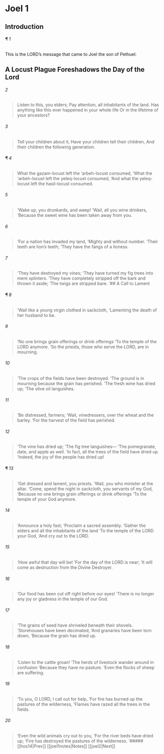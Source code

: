 # Joel 1
## Introduction
###### ¶ 1
This is the LORD’s message that came to Joel the son of Pethuel:
## A Locust Plague Foreshadows the Day of the Lord
###### 2
> Listen to this, you elders;
> Pay attention, all inhabitants of the land.
> Has anything like this ever happened in your whole life
> Or in the lifetime of your ancestors?
###### 3
> Tell your children about it,
> Have your children tell their children,
> And their children the following generation.
###### ¶ 4
> What the gazam-locust left the ‘arbeh-locust consumed,
> ‘What the ‘arbeh-locust left the yeleq-locust consumed,
> ‘And what the yeleq-locust left the hasil-locust consumed.
###### 5
> ‘Wake up, you drunkards, and weep!
> ‘Wail, all you wine drinkers,
> ‘Because the sweet wine has been taken away from you.
###### 6
> ‘For a nation has invaded my land,
> ‘Mighty and without number.
> ‘Their teeth are lion’s teeth;
> ‘They have the fangs of a lioness.
###### 7
> ‘They have destroyed my vines;
> ‘They have turned my fig trees into mere splinters.
> ‘They have completely stripped off the bark and thrown it aside;
> ‘The twigs are stripped bare.
‘## A Call to Lament
###### ¶ 8
> ‘Wail like a young virgin clothed in sackcloth,
> ‘Lamenting the death of her husband to be.
###### 9
> ‘No one brings grain offerings or drink offerings
> ‘To the temple of the LORD anymore.
> ‘So the priests, those who serve the LORD, are in mourning.
###### 10
> ‘The crops of the fields have been destroyed.
> ‘The ground is in mourning because the grain has perished.
> ‘The fresh wine has dried up;
> ‘The olive oil languishes.
###### 11
> ‘Be distressed, farmers;
> ‘Wail, vinedressers, over the wheat and the barley.
> ‘For the harvest of the field has perished.
###### 12
> ‘The vine has dried up;
> ‘The fig tree languishes—
> ‘The pomegranate, date, and apple as well.
> ‘In fact, all the trees of the field have dried up.
> ‘Indeed, the joy of the people has dried up!
###### ¶ 13
> ‘Get dressed and lament, you priests.
> ‘Wail, you who minister at the altar.
> ‘Come, spend the night in sackcloth, you servants of my God,
> ‘Because no one brings grain offerings or drink offerings
> ‘To the temple of your God anymore.
###### 14
> ‘Announce a holy fast;
> ‘Proclaim a sacred assembly.
> ‘Gather the elders and all the inhabitants of the land
> ‘To the temple of the LORD your God,
> ‘And cry out to the LORD.
###### 15
> ‘How awful that day will be!
> ‘For the day of the LORD is near;
> ‘It will come as destruction from the Divine Destroyer.
###### 16
> ‘Our food has been cut off right before our eyes!
> ‘There is no longer any joy or gladness in the temple of our God.
###### 17
> ‘The grains of seed have shriveled beneath their shovels.
> ‘Storehouses have been decimated,
> ‘And granaries have been torn down,
> ‘Because the grain has dried up.
###### 18
> ‘Listen to the cattle groan!
> ‘The herds of livestock wander around in confusion
> ‘Because they have no pasture.
> ‘Even the flocks of sheep are suffering.
###### 19
> ‘To you, O LORD, I call out for help,
> ‘For fire has burned up the pastures of the wilderness,
> ‘Flames have razed all the trees in the fields.
###### 20
> ‘Even the wild animals cry out to you,
> ‘For the river beds have dried up;
> ‘Fire has destroyed the pastures of the wilderness.
<span class=arrow-right> ‘##### <span class=arrow-left> [[hos14|Prev]]<span class=navigation-separator> [[joel1notes|Notes]]<span class=navigation-separator> [[joel2|Next]]
